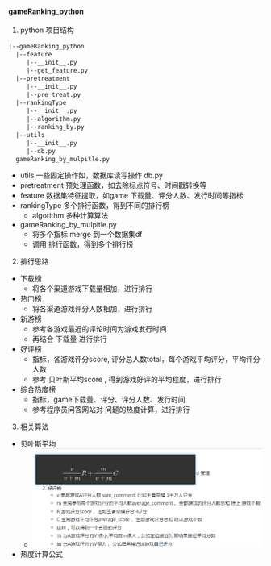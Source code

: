 #### gameRanking_python 

1. python 项目结构
```
|--gameRanking_python
  |--feature
     |--__init__.py
     |--get_feature.py
  |--pretreatment
     |--__init__.py
     |--pre_treat.py
  |--rankingType
     |--__init__.py
     |--algorithm.py
     |--ranking_by.py
  |--utils
     |--__init__.py
     |--db.py
  gameRanking_by_mulpitle.py
```
- utils 一些固定操作如，数据库读写操作 db.py
- pretreatment 预处理函数，如去除标点符号、时间戳转换等
- feature  数据集特征提取，如game 下载量、评分人数、发行时间等指标
- rankingType  多个排行函数，得到不同的排行榜
    - algorithm  多种计算算法
- gameRanking_by_mulpitle.py 
   - 将多个指标 merge 到一个数据集df
   - 调用 排行函数，得到多个排行榜
2. 排行思路
- 下载榜
    - 将各个渠道游戏下载量相加，进行排行
- 热门榜
    - 将各渠道游戏评分人数相加，进行排行
- 新游榜
    - 参考各游戏最近的评论时间为游戏发行时间
    - 再结合 下载量 进行排行
- 好评榜
    - 指标，各游戏评分score, 评分总人数total，每个游戏平均评分，平均评分人数
    - 参考 贝叶斯平均score , 得到游戏好评的平均程度，进行排行
- 综合热度榜
    - 指标，game下载量、评分、评分人数、发行时间
    - 参考程序员问答网站对 问题的热度计算，进行排行
3. 相关算法
- 贝叶斯平均
    - ![image](image/贝叶斯平均.png)
- 热度计算公式 